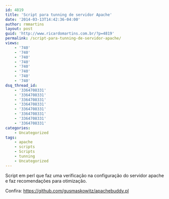 ```yaml
---
id: 4819
title: 'Script para tunning de servidor Apache'
date: '2014-03-13T14:42:36-04:00'
author: rmmartins
layout: post
guid: 'http://www.ricardomartins.com.br/?p=4819'
permalink: /script-para-tunning-de-servidor-apache/
views:
    - '740'
    - '740'
    - '740'
    - '740'
    - '740'
    - '740'
    - '740'
    - '740'
dsq_thread_id:
    - '3364708331'
    - '3364708331'
    - '3364708331'
    - '3364708331'
    - '3364708331'
    - '3364708331'
    - '3364708331'
    - '3364708331'
categories:
    - Uncategorized
tags:
    - apache
    - scripts
    - Scripts
    - tunning
    - Uncategorized
---
```


Script em perl que faz uma verificação na configuração do servidor apache e faz recomendações para otimização.

Confira: <https://github.com/gusmaskowitz/apachebuddy.pl>
